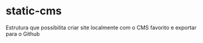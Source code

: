 # static-cms
Estrutura que possibilita criar site localmente com o CMS favorito e exportar para o Github

